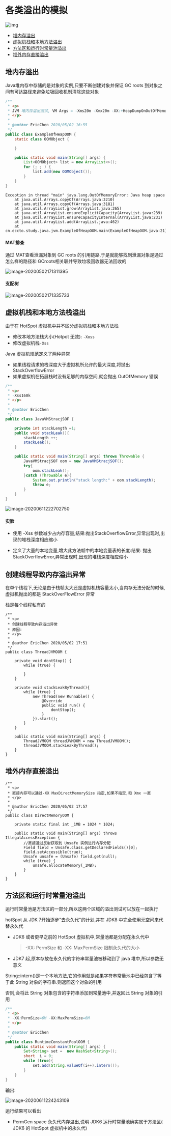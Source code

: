 # 各类溢出的模拟

![img](assets/1671546-20190427141310333-343604547.png)

- [堆内存溢出](#堆内存溢出)
- [虚拟机栈和本地方法溢出](#虚拟机栈和本地方法溢出)
- [方法区和运行时常量池溢出](#方法区和运行时常量池溢出)
- [堆外内存直接溢出](#堆外内存直接溢出)

## 堆内存溢出

Java堆内存中存储的是对象的实例,只要不断创建对象并保证 GC roots 到对象之间有可达路径来避免垃圾回收机制清除这些对象

```java
/**
 * <p>
 * JVM 堆内存溢出测试, VM Args = -Xms20m -Xmx20m -XX:+HeapDumpOnOutOfMemoryError -XX:HeapDumpPath=/Users/ec/study/Notes/04-java/00-code/note-java
 * </p>
 *
 * @author EricChen 2020/05/02 16:55
 */
public class ExampleOfHeapOOM {
    static class OOMObject {

    }

    public static void main(String[] args) {
        List<OOMObject> list = new ArrayList<>();
        for (; ; ) {
            list.add(new OOMObject());
        }
    }
}
```



```
Exception in thread "main" java.lang.OutOfMemoryError: Java heap space
	at java.util.Arrays.copyOf(Arrays.java:3210)
	at java.util.Arrays.copyOf(Arrays.java:3181)
	at java.util.ArrayList.grow(ArrayList.java:265)
	at java.util.ArrayList.ensureExplicitCapacity(ArrayList.java:239)
	at java.util.ArrayList.ensureCapacityInternal(ArrayList.java:231)
	at java.util.ArrayList.add(ArrayList.java:462)
	at cn.eccto.study.java.jvm.ExampleOfHeapOOM.main(ExampleOfHeapOOM.java:21)
```

#### MAT排查

通过 MAT查看泄漏对象到 GC roots 的引用链路,于是就能够找到泄漏对象是通过怎么样的路径和 GCroots相关联并导致垃圾回收器无法回收的

![image-20200502171311395](assets/image-20200502171311395.png)

#### 支配树

![image-20200502171335733](assets/image-20200502171335733.png)

## 虚拟机栈和本地方法栈溢出

由于在 HotSpot 虚拟机中并不区分虚拟机栈和本地方法栈

- 修改本地方法栈大小(Hotpot 无效): `-Xoss`
- 修改虚拟机栈`-Xss`

Java 虚拟机规范定义了两种异常

- 如果线程请求的栈深度大于虚拟机所允许的最大深度,将抛出 StackOverflowError
- 如果虚拟机在拓展栈时没有足够的内存空间,就会抛出 OutOfMemory 错误

```java
/**
 * <p>
 * -Xss160k
 * </p>
 *
 * @author EricChen
 */
public class JavaVMStracjSOF {

    private int stackLength =1;
    public void stackLeak(){
        stackLength ++;
        stackLeak();
    }

    public static void main(String[] args) throws Throwable {
        JavaVMStracjSOF oom = new JavaVMStracjSOF();
        try{
            oom.stackLeak();
        }catch (Throwable e){
            System.out.println("stack length:" + oom.stackLength);
            throw e;
        }
    }
}

```

![image-20200611222702750](assets/image-20200611222702750.png)

#### 实验

- 使用 -Xss 参数减少占内存容量,结果:抛出StackOverflowError,异常出现时,出现的堆栈深度相应缩小

- 定义了大量的本地变量,增大此方法帧中的本地变量表的长度:结果: 抛出StackOverflowError,异常出现时,出现的堆栈深度相应缩小


## 创建线程导致内存溢出异常

在单个线程下,无论是由于栈帧太大还是虚拟机栈容量太小,当内存无法分配的时候,虚拟机抛出的都是 StackOverFlowError 异常

栈是每个线程私有的

```
/**
 * <p>
 * 创建线程导致内存溢出异常
 * 原因:
 * </p>
 *
 * @author EricChen 2020/05/02 17:51
 */
public class ThreadJVMOOM {

    private void dontStop() {
        while (true) {

        }
    }

    private void stackLeakByThread(){
        while (true) {
            new Thread(new Runnable() {
                @Override
                public void run() {
                    dontStop();
                }
            }).start();
        }
    }

    public static void main(String[] args) {
        ThreadJVMOOM threadJVMOOM = new ThreadJVMOOM();
        threadJVMOOM.stackLeakByThread();
    }
}

```



## 堆外内存直接溢出

```
/**
 * <p>
 * 直接内存可以通过-XX MaxDirectMemorySize 指定,如果不指定,和 Xmx 一直
 * </p>
 *
 * @author EricChen 2020/05/02 17:57
 */
public class DirectMemoryOOM {

    private static final int _1MB = 1024 * 1024;

    public static void main(String[] args) throws IllegalAccessException {
        //直接通过反射获取到 Unsafe 实例进行内存分配
        Field field = Unsafe.class.getDeclaredFields()[0];
        field.setAccessible(true);
        Unsafe unsafe = (Unsafe) field.get(null);
        while (true) {
            unsafe.allocateMemory(_1MB);
        }
    }
}
```

## 方法区和运行时常量池溢出

运行时常量池是方法区的一部分,所以这两个区域的溢出测试可以放在一起执行

hotSpot 从 JDK 7开始逐步"去永久代"的计划,并在 JDK8 中完全使用元空间来代替永久代

- JDK6 或者更早之前的 HotSpot 虚拟机中,常量池都是分配在永久代中

  > -XX: PermSize 和 -XX: MaxPermSize 限制永久代的大小

- JDK7 起,原本存放在永久代的字符串常量池被移动到了 java 堆中,所以参数无意义

String::intern()是一个本地方法,它的作用就是如果字符串常量池中已经包含了等于此 String 对象的字符串.则返回这个对象的引用

否则,会将此 String 对象包含的字符串添加到常量池中,并返回此 String 对象的引用

```java
/**
 * <p>
 * -XX:PermSize=6M -XX:MaxPermSize=6M
 * </p>
 *
 * @author EricChen
 */
public class RuntimeConstantPoolOOM {
    public static void main(String[] args) {
        Set<String> set =  new HashSet<String>();
        short  i = 0;
        while (true){
            set.add(String.valueOf(i++).intern());
        }
    }
}
```

输出:

![image-20200611224243109](assets/image-20200611224243109.png)

运行结果可以看出

- PermGen space 永久代内存溢出,说明 JDK6 运行时常量池确实属于方法区( JDK6 的 HotSpot 虚拟机中的永久代)

